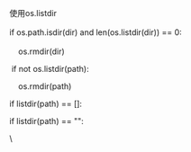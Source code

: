 <div>

使用os.listdir    

</div>

<div>

<span style="line-height: 1.6;">if os.path.isdir(dir) and
len(os.listdir(dir)) == 0:</span>

</div>

<div>

    os.rmdir(dir)

</div>

<div>

 if not os.listdir(path):

</div>

<div>

    os.rmdir(path)

</div>

<div>

if listdir(path) == \[\]:

</div>

<div>

if listdir(path) == "":

</div>

<div>

\

</div>
